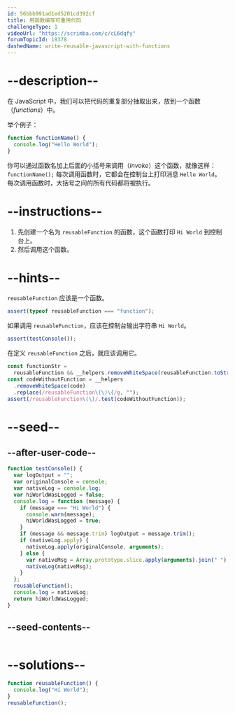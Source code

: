 ```yaml
---
id: 56bbb991ad1ed5201cd392cf
title: 用函数编写可重用代码
challengeType: 1
videoUrl: "https://scrimba.com/c/cL6dqfy"
forumTopicId: 18378
dashedName: write-reusable-javascript-with-functions
---
```


# --description--

在 JavaScript 中，我们可以把代码的重复部分抽取出来，放到一个函数 （<dfn>functions</dfn>）中。

举个例子：

```js
function functionName() {
  console.log("Hello World");
}
```

你可以通过函数名加上后面的小括号来调用（<dfn>invoke</dfn>）这个函数，就像这样： `functionName();` 每次调用函数时，它都会在控制台上打印消息 `Hello World`。 每次调用函数时，大括号之间的所有代码都将被执行。

# --instructions--

<ol>
  <li>
    先创建一个名为 <code>reusableFunction</code> 的函数，这个函数打印 <code>Hi World</code> 到控制台上。
  </li>
  <li>
    然后调用这个函数。
  </li>
</ol>

# --hints--

`reusableFunction` 应该是一个函数。

```js
assert(typeof reusableFunction === "function");
```

如果调用 `reusableFunction`，应该在控制台输出字符串 `Hi World`。

```js
assert(testConsole());
```

在定义 `reusableFunction` 之后，就应该调用它。

```js
const functionStr =
  reusableFunction && __helpers.removeWhiteSpace(reusableFunction.toString());
const codeWithoutFunction = __helpers
  .removeWhiteSpace(code)
  .replace(/reusableFunction\(\)\{/g, "");
assert(/reusableFunction\(\)/.test(codeWithoutFunction));
```

# --seed--

## --after-user-code--

```js
function testConsole() {
  var logOutput = "";
  var originalConsole = console;
  var nativeLog = console.log;
  var hiWorldWasLogged = false;
  console.log = function (message) {
    if (message === "Hi World") {
      console.warn(message);
      hiWorldWasLogged = true;
    }
    if (message && message.trim) logOutput = message.trim();
    if (nativeLog.apply) {
      nativeLog.apply(originalConsole, arguments);
    } else {
      var nativeMsg = Array.prototype.slice.apply(arguments).join(" ");
      nativeLog(nativeMsg);
    }
  };
  reusableFunction();
  console.log = nativeLog;
  return hiWorldWasLogged;
}
```

## --seed-contents--

```js

```

# --solutions--

```js
function reusableFunction() {
  console.log("Hi World");
}
reusableFunction();
```
